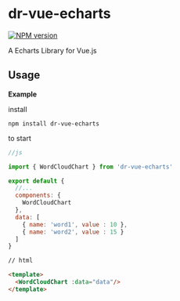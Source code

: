 # dr-vue-echarts
[![NPM version](https://badge.fury.io/js/dr-vue-echarts.svg)](https://www.npmjs.com/package/dr-vue-echarts)


A Echarts Library for Vue.js


## Usage
**Example**

install
```node
npm install dr-vue-echarts
```

to start
```js
//js

import { WordCloudChart } from 'dr-vue-echarts'

export default {
  //...
  components: {
    WordCloudChart
  },
  data: [
    { name: 'word1', value : 10 },
    { name: 'word2', value : 15 }
  ]
}
```

```html
// html

<template>
  <WordCloudChart :data="data"/>
</template>
```
